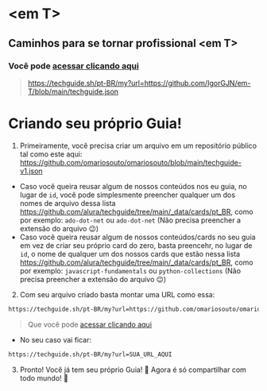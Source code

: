 # &lt;em T>

## Caminhos para se tornar profissional &lt;em T>

### Você pode [acessar clicando aqui](https://techguide.sh/pt-BR/my?url=https://github.com/IgorGJN/em-T/blob/main/techguide.json)

> https://techguide.sh/pt-BR/my?url=https://github.com/IgorGJN/em-T/blob/main/techguide.json





# Criando seu próprio Guia!

1. Primeiramente, você precisa criar um arquivo em um repositório público tal como este aqui: https://github.com/omariosouto/omariosouto/blob/main/techguide-v1.json
- Caso você queira reusar algum de nossos conteúdos nos eu guia, no lugar de `id`, você pode simplesmente preencher qualquer um dos nomes de arquivo dessa lista https://github.com/alura/techguide/tree/main/_data/cards/pt_BR, como por exemplo: `ado-dot-net` ou `ado-dot-net` (Não precisa preencher a extensão do arquivo 😉)
- Caso você queira reusar algum de nossos conteúdos/cards no seu guia em vez de criar seu próprio card do zero, basta preencehr, no lugar de `id`, o nome de qualquer um dos nossos cards que estão nessa lista https://github.com/alura/techguide/tree/main/_data/cards/pt_BR, como por exemplo: `javascript-fundamentals` ou `python-collections` (Não precisa preencher a extensão do arquivo 😉)

2. Com seu arquivo criado basta montar uma URL como essa: 

```sh
https://techguide.sh/pt-BR/my?url=https://github.com/omariosouto/omariosouto/blob/main/techguide-v1.json
```
> Que você pode [acessar clicando aqui](https://techguide.sh/pt-BR/my?url=https://github.com/omariosouto/omariosouto/blob/main/techguide-v1.json)
- No seu caso vai ficar: 
```sh
https://techguide.sh/pt-BR/my?url=SUA_URL_AQUI
```
3. Pronto! Você já tem seu próprio Guia! 🎉 Agora é só compartilhar com todo mundo! 🚀
